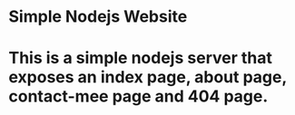 # Simple Nodejs Website
# This is a simple nodejs server that exposes an index page, about page, contact-mee page and 404 page.
